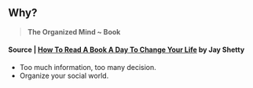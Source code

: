 ## Why?
> **The Organized Mind ~ Book**
#### Source | [How To Read A Book A Day To Change Your Life](https://youtu.be/c9F5kMUfFKk) by **Jay Shetty**
- Too much information, too many decision.
- Organize your social world.
